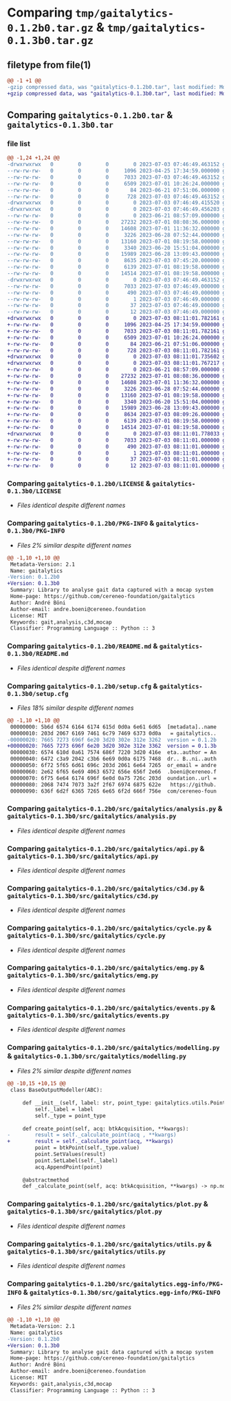 # Comparing `tmp/gaitalytics-0.1.2b0.tar.gz` & `tmp/gaitalytics-0.1.3b0.tar.gz`

## filetype from file(1)

```diff
@@ -1 +1 @@
-gzip compressed data, was "gaitalytics-0.1.2b0.tar", last modified: Mon Jul  3 07:46:49 2023, max compression
+gzip compressed data, was "gaitalytics-0.1.3b0.tar", last modified: Mon Jul  3 08:11:01 2023, max compression
```

## Comparing `gaitalytics-0.1.2b0.tar` & `gaitalytics-0.1.3b0.tar`

### file list

```diff
@@ -1,24 +1,24 @@
-drwxrwxrwx   0        0        0        0 2023-07-03 07:46:49.463152 gaitalytics-0.1.2b0/
--rw-rw-rw-   0        0        0     1096 2023-04-25 17:34:59.000000 gaitalytics-0.1.2b0/LICENSE
--rw-rw-rw-   0        0        0     7033 2023-07-03 07:46:49.463152 gaitalytics-0.1.2b0/PKG-INFO
--rw-rw-rw-   0        0        0     6509 2023-07-01 10:26:24.000000 gaitalytics-0.1.2b0/README.md
--rw-rw-rw-   0        0        0       84 2023-06-21 07:51:06.000000 gaitalytics-0.1.2b0/pyproject.toml
--rw-rw-rw-   0        0        0      728 2023-07-03 07:46:49.463152 gaitalytics-0.1.2b0/setup.cfg
-drwxrwxrwx   0        0        0        0 2023-07-03 07:46:49.415520 gaitalytics-0.1.2b0/src/
-drwxrwxrwx   0        0        0        0 2023-07-03 07:46:49.456203 gaitalytics-0.1.2b0/src/gaitalytics/
--rw-rw-rw-   0        0        0        0 2023-06-21 08:57:09.000000 gaitalytics-0.1.2b0/src/gaitalytics/__init__.py
--rw-rw-rw-   0        0        0    27232 2023-07-01 08:08:36.000000 gaitalytics-0.1.2b0/src/gaitalytics/analysis.py
--rw-rw-rw-   0        0        0    14608 2023-07-01 11:36:32.000000 gaitalytics-0.1.2b0/src/gaitalytics/api.py
--rw-rw-rw-   0        0        0     3226 2023-06-28 07:52:44.000000 gaitalytics-0.1.2b0/src/gaitalytics/c3d.py
--rw-rw-rw-   0        0        0    13160 2023-07-01 08:19:58.000000 gaitalytics-0.1.2b0/src/gaitalytics/cycle.py
--rw-rw-rw-   0        0        0     3340 2023-06-20 15:51:04.000000 gaitalytics-0.1.2b0/src/gaitalytics/emg.py
--rw-rw-rw-   0        0        0    15989 2023-06-28 13:09:43.000000 gaitalytics-0.1.2b0/src/gaitalytics/events.py
--rw-rw-rw-   0        0        0     8635 2023-07-03 07:45:20.000000 gaitalytics-0.1.2b0/src/gaitalytics/modelling.py
--rw-rw-rw-   0        0        0     6139 2023-07-01 08:19:58.000000 gaitalytics-0.1.2b0/src/gaitalytics/plot.py
--rw-rw-rw-   0        0        0    14514 2023-07-01 08:19:58.000000 gaitalytics-0.1.2b0/src/gaitalytics/utils.py
-drwxrwxrwx   0        0        0        0 2023-07-03 07:46:49.463152 gaitalytics-0.1.2b0/src/gaitalytics.egg-info/
--rw-rw-rw-   0        0        0     7033 2023-07-03 07:46:49.000000 gaitalytics-0.1.2b0/src/gaitalytics.egg-info/PKG-INFO
--rw-rw-rw-   0        0        0      490 2023-07-03 07:46:49.000000 gaitalytics-0.1.2b0/src/gaitalytics.egg-info/SOURCES.txt
--rw-rw-rw-   0        0        0        1 2023-07-03 07:46:49.000000 gaitalytics-0.1.2b0/src/gaitalytics.egg-info/dependency_links.txt
--rw-rw-rw-   0        0        0       37 2023-07-03 07:46:49.000000 gaitalytics-0.1.2b0/src/gaitalytics.egg-info/requires.txt
--rw-rw-rw-   0        0        0       12 2023-07-03 07:46:49.000000 gaitalytics-0.1.2b0/src/gaitalytics.egg-info/top_level.txt
+drwxrwxrwx   0        0        0        0 2023-07-03 08:11:01.782161 gaitalytics-0.1.3b0/
+-rw-rw-rw-   0        0        0     1096 2023-04-25 17:34:59.000000 gaitalytics-0.1.3b0/LICENSE
+-rw-rw-rw-   0        0        0     7033 2023-07-03 08:11:01.782161 gaitalytics-0.1.3b0/PKG-INFO
+-rw-rw-rw-   0        0        0     6509 2023-07-01 10:26:24.000000 gaitalytics-0.1.3b0/README.md
+-rw-rw-rw-   0        0        0       84 2023-06-21 07:51:06.000000 gaitalytics-0.1.3b0/pyproject.toml
+-rw-rw-rw-   0        0        0      728 2023-07-03 08:11:01.782161 gaitalytics-0.1.3b0/setup.cfg
+drwxrwxrwx   0        0        0        0 2023-07-03 08:11:01.735602 gaitalytics-0.1.3b0/src/
+drwxrwxrwx   0        0        0        0 2023-07-03 08:11:01.767217 gaitalytics-0.1.3b0/src/gaitalytics/
+-rw-rw-rw-   0        0        0        0 2023-06-21 08:57:09.000000 gaitalytics-0.1.3b0/src/gaitalytics/__init__.py
+-rw-rw-rw-   0        0        0    27232 2023-07-01 08:08:36.000000 gaitalytics-0.1.3b0/src/gaitalytics/analysis.py
+-rw-rw-rw-   0        0        0    14608 2023-07-01 11:36:32.000000 gaitalytics-0.1.3b0/src/gaitalytics/api.py
+-rw-rw-rw-   0        0        0     3226 2023-06-28 07:52:44.000000 gaitalytics-0.1.3b0/src/gaitalytics/c3d.py
+-rw-rw-rw-   0        0        0    13160 2023-07-01 08:19:58.000000 gaitalytics-0.1.3b0/src/gaitalytics/cycle.py
+-rw-rw-rw-   0        0        0     3340 2023-06-20 15:51:04.000000 gaitalytics-0.1.3b0/src/gaitalytics/emg.py
+-rw-rw-rw-   0        0        0    15989 2023-06-28 13:09:43.000000 gaitalytics-0.1.3b0/src/gaitalytics/events.py
+-rw-rw-rw-   0        0        0     8634 2023-07-03 08:09:26.000000 gaitalytics-0.1.3b0/src/gaitalytics/modelling.py
+-rw-rw-rw-   0        0        0     6139 2023-07-01 08:19:58.000000 gaitalytics-0.1.3b0/src/gaitalytics/plot.py
+-rw-rw-rw-   0        0        0    14514 2023-07-01 08:19:58.000000 gaitalytics-0.1.3b0/src/gaitalytics/utils.py
+drwxrwxrwx   0        0        0        0 2023-07-03 08:11:01.778033 gaitalytics-0.1.3b0/src/gaitalytics.egg-info/
+-rw-rw-rw-   0        0        0     7033 2023-07-03 08:11:01.000000 gaitalytics-0.1.3b0/src/gaitalytics.egg-info/PKG-INFO
+-rw-rw-rw-   0        0        0      490 2023-07-03 08:11:01.000000 gaitalytics-0.1.3b0/src/gaitalytics.egg-info/SOURCES.txt
+-rw-rw-rw-   0        0        0        1 2023-07-03 08:11:01.000000 gaitalytics-0.1.3b0/src/gaitalytics.egg-info/dependency_links.txt
+-rw-rw-rw-   0        0        0       37 2023-07-03 08:11:01.000000 gaitalytics-0.1.3b0/src/gaitalytics.egg-info/requires.txt
+-rw-rw-rw-   0        0        0       12 2023-07-03 08:11:01.000000 gaitalytics-0.1.3b0/src/gaitalytics.egg-info/top_level.txt
```

### Comparing `gaitalytics-0.1.2b0/LICENSE` & `gaitalytics-0.1.3b0/LICENSE`

 * *Files identical despite different names*

### Comparing `gaitalytics-0.1.2b0/PKG-INFO` & `gaitalytics-0.1.3b0/PKG-INFO`

 * *Files 2% similar despite different names*

```diff
@@ -1,10 +1,10 @@
 Metadata-Version: 2.1
 Name: gaitalytics
-Version: 0.1.2b0
+Version: 0.1.3b0
 Summary: Library to analyse gait data captured with a mocap system
 Home-page: https://github.com/cereneo-foundation/gaitalytics
 Author: André Böni
 Author-email: andre.boeni@cereneo.foundation
 License: MIT
 Keywords: gait,analysis,c3d,mocap
 Classifier: Programming Language :: Python :: 3
```

### Comparing `gaitalytics-0.1.2b0/README.md` & `gaitalytics-0.1.3b0/README.md`

 * *Files identical despite different names*

### Comparing `gaitalytics-0.1.2b0/setup.cfg` & `gaitalytics-0.1.3b0/setup.cfg`

 * *Files 18% similar despite different names*

```diff
@@ -1,10 +1,10 @@
 00000000: 5b6d 6574 6164 6174 615d 0d0a 6e61 6d65  [metadata]..name
 00000010: 203d 2067 6169 7461 6c79 7469 6373 0d0a   = gaitalytics..
-00000020: 7665 7273 696f 6e20 3d20 302e 312e 3262  version = 0.1.2b
+00000020: 7665 7273 696f 6e20 3d20 302e 312e 3362  version = 0.1.3b
 00000030: 6574 610d 0a61 7574 686f 7220 3d20 416e  eta..author = An
 00000040: 6472 c3a9 2042 c3b6 6e69 0d0a 6175 7468  dr.. B..ni..auth
 00000050: 6f72 5f65 6d61 696c 203d 2061 6e64 7265  or_email = andre
 00000060: 2e62 6f65 6e69 4063 6572 656e 656f 2e66  .boeni@cereneo.f
 00000070: 6f75 6e64 6174 696f 6e0d 0a75 726c 203d  oundation..url =
 00000080: 2068 7474 7073 3a2f 2f67 6974 6875 622e   https://github.
 00000090: 636f 6d2f 6365 7265 6e65 6f2d 666f 756e  com/cereneo-foun
```

### Comparing `gaitalytics-0.1.2b0/src/gaitalytics/analysis.py` & `gaitalytics-0.1.3b0/src/gaitalytics/analysis.py`

 * *Files identical despite different names*

### Comparing `gaitalytics-0.1.2b0/src/gaitalytics/api.py` & `gaitalytics-0.1.3b0/src/gaitalytics/api.py`

 * *Files identical despite different names*

### Comparing `gaitalytics-0.1.2b0/src/gaitalytics/c3d.py` & `gaitalytics-0.1.3b0/src/gaitalytics/c3d.py`

 * *Files identical despite different names*

### Comparing `gaitalytics-0.1.2b0/src/gaitalytics/cycle.py` & `gaitalytics-0.1.3b0/src/gaitalytics/cycle.py`

 * *Files identical despite different names*

### Comparing `gaitalytics-0.1.2b0/src/gaitalytics/emg.py` & `gaitalytics-0.1.3b0/src/gaitalytics/emg.py`

 * *Files identical despite different names*

### Comparing `gaitalytics-0.1.2b0/src/gaitalytics/events.py` & `gaitalytics-0.1.3b0/src/gaitalytics/events.py`

 * *Files identical despite different names*

### Comparing `gaitalytics-0.1.2b0/src/gaitalytics/modelling.py` & `gaitalytics-0.1.3b0/src/gaitalytics/modelling.py`

 * *Files 2% similar despite different names*

```diff
@@ -10,15 +10,15 @@
 class BaseOutputModeller(ABC):
 
     def __init__(self, label: str, point_type: gaitalytics.utils.PointDataType):
         self._label = label
         self._type = point_type
 
     def create_point(self, acq: btkAcquisition, **kwargs):
-        result = self._calculate_point(acq , **kwargs)
+        result = self._calculate_point(acq, **kwargs)
         point = btkPoint(self._type.value)
         point.SetValues(result)
         point.SetLabel(self._label)
         acq.AppendPoint(point)
 
     @abstractmethod
     def _calculate_point(self, acq: btkAcquisition, **kwargs) -> np.ndarray:
```

### Comparing `gaitalytics-0.1.2b0/src/gaitalytics/plot.py` & `gaitalytics-0.1.3b0/src/gaitalytics/plot.py`

 * *Files identical despite different names*

### Comparing `gaitalytics-0.1.2b0/src/gaitalytics/utils.py` & `gaitalytics-0.1.3b0/src/gaitalytics/utils.py`

 * *Files identical despite different names*

### Comparing `gaitalytics-0.1.2b0/src/gaitalytics.egg-info/PKG-INFO` & `gaitalytics-0.1.3b0/src/gaitalytics.egg-info/PKG-INFO`

 * *Files 2% similar despite different names*

```diff
@@ -1,10 +1,10 @@
 Metadata-Version: 2.1
 Name: gaitalytics
-Version: 0.1.2b0
+Version: 0.1.3b0
 Summary: Library to analyse gait data captured with a mocap system
 Home-page: https://github.com/cereneo-foundation/gaitalytics
 Author: André Böni
 Author-email: andre.boeni@cereneo.foundation
 License: MIT
 Keywords: gait,analysis,c3d,mocap
 Classifier: Programming Language :: Python :: 3
```

